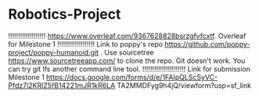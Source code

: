 # Robotics-Project
!!!!!!!!!!!!!!!!!!!
https://www.overleaf.com/9367628828bsrzgfvfcxtf. Overleaf for Milestone 1
!!!!!!!!!!!!!!!!!!!
Link to poppy's repo https://github.com/poppy-project/poppy-humanoid.git .
Use sourcetree https://www.sourcetreeapp.com/ to clone the repo. Git doesn't work. You can try git lfs another command line tool.
!!!!!!!!!!!!!!!!!!!!!!
Link for submission Milestone 1
https://docs.google.com/forms/d/e/1FAIpQLScSyVC-Pfdz7i2KRlZ5fB14221mJR1kR6LA
TA2MMDFyg9h4jQ/viewform?usp=sf_link
